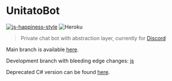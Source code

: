 # UnitatoBot

[![js-happiness-style](https://img.shields.io/badge/code%20style-happiness-brightgreen.svg)](https://github.com/JedWatson/happiness)
![Heroku](http://heroku-badge.herokuapp.com/?app=unitatobot)

> Private chat bot with abstraction layer, currently for [Discord](https://discordapp.com/)

Main branch is available [here](https://github.com/Filipsi/UnitatoBot/tree/production).

Development branch with bleeding edge changes: [js](https://github.com/Filipsi/UnitatoBot/tree/js)

Deprecated C# version can be found [here](https://github.com/Filipsi/UnitatoBot/tree/csharp).
